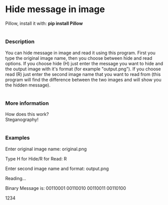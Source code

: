 # Hide message in image

Pillow, install it with: __pip install Pillow__ 
#
### Description

You can hide message in image and read it using this program. First you type the original image name, then you choose between hide and read options. If you choose hide (H) just enter the message
you want to hide and the output image with it's format (for example "output.png"). If you choose read (R) just enter the second image name that you want to read
from (this program will find the difference between the two images and will show you the hidden message).
#
### More information
How does this work?
<br>
Steganography!
#
### Examples

Enter original image name: original.png

Type H for Hide/R for Read: R

Enter second image name and format: output.png

Reading...

Binary Message is: 00110001 00110010 00110011 00110100

1234
